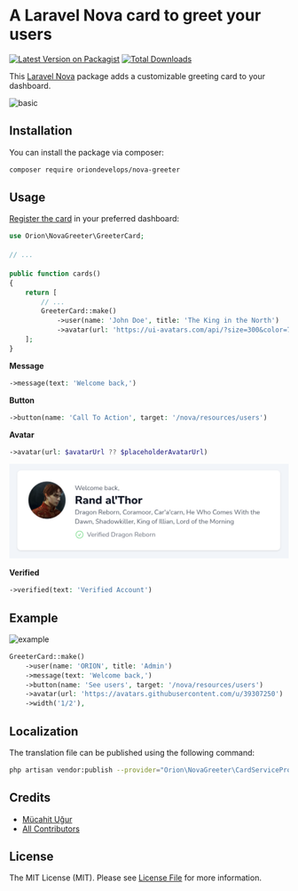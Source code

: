 # A Laravel Nova card to greet your users

[![Latest Version on Packagist](https://img.shields.io/packagist/v/oriondevelops/nova-greeter.svg?style=flat-square)](https://packagist.org/packages/oriondevelops/nova-greeter)
[![Total Downloads](https://img.shields.io/packagist/dt/oriondevelops/nova-greeter.svg?style=flat-square)](https://packagist.org/packages/oriondevelops/nova-greeter)

This [Laravel Nova](https://nova.laravel.com) package adds a customizable greeting card to your dashboard.

![basic](https://user-images.githubusercontent.com/39307250/220455097-56e59574-e1a9-433f-bf55-d9d2ad40f926.png)

## Installation

You can install the package via composer:

```bash
composer require oriondevelops/nova-greeter
```

## Usage

[Register the card](https://nova.laravel.com/docs/4.0/customization/dashboards.html#defining-dashboards) in your preferred dashboard:

```php
use Orion\NovaGreeter\GreeterCard;

// ...

public function cards()
{
    return [
        // ...
        GreeterCard::make()
            ->user(name: 'John Doe', title: 'The King in the North')
            ->avatar(url: 'https://ui-avatars.com/api/?size=300&color=7F9CF5&background=EBF4FF&name=John+Doe'),
    ];
}
```

**Message**

```php
->message(text: 'Welcome back,')
```

**Button**
```php
->button(name: 'Call To Action', target: '/nova/resources/users')
```

**Avatar**
```php
->avatar(url: $avatarUrl ?? $placeholderAvatarUrl)
```

![verified-example](docs/verified-example.png)

**Verified**
```php
->verified(text: 'Verified Account')
```

## Example

![example](https://user-images.githubusercontent.com/39307250/220455738-44e1ab7d-cbe3-411c-bfb0-8a1714e91185.png)

```php
GreeterCard::make()
    ->user(name: 'ORION', title: 'Admin')
    ->message(text: 'Welcome back,')
    ->button(name: 'See users', target: '/nova/resources/users')
    ->avatar(url: 'https://avatars.githubusercontent.com/u/39307250')
    ->width('1/2'),
```

## Localization

The translation file can be published using the following command:

```bash
php artisan vendor:publish --provider="Orion\NovaGreeter\CardServiceProvider"
```

## Credits

- [Mücahit Uğur](https://github.com/oriondevelops)
- [All Contributors](https://github.com/oriondevelops/nova-greeter/contributors)

## License

The MIT License (MIT). Please see [License File](LICENSE.md) for more information.
